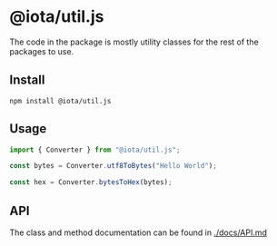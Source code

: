 # @iota/util.js

The code in the package is mostly utility classes for the rest of the packages to use.

## Install

```shell
npm install @iota/util.js
```

## Usage

```js
import { Converter } from "@iota/util.js";

const bytes = Converter.utf8ToBytes("Hello World");

const hex = Converter.bytesToHex(bytes);
```

## API

The class and method documentation can be found in [./docs/API.md](./docs/API.md)
